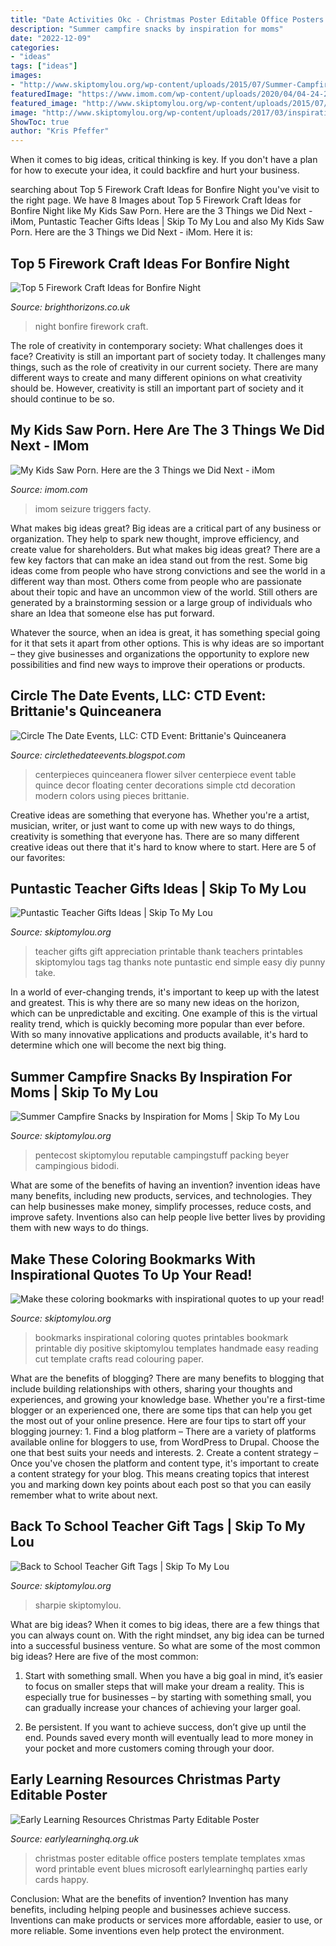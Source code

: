```yaml
---
title: "Date Activities Okc - Christmas Poster Editable Office Posters Template Templates Xmas Word Printable Event Blues Microsoft Earlylearninghq Parties Early Cards Happy"
description: "Summer campfire snacks by inspiration for moms"
date: "2022-12-09"
categories:
- "ideas"
tags: ["ideas"]
images:
- "http://www.skiptomylou.org/wp-content/uploads/2015/07/Summer-Campfire-Snacks-1.jpg"
featuredImage: "https://www.imom.com/wp-content/uploads/2020/04/04-24-20-how-to-talk-to-your-child-about-porn.jpg"
featured_image: "http://www.skiptomylou.org/wp-content/uploads/2015/07/Summer-Campfire-Snacks-1.jpg"
image: "http://www.skiptomylou.org/wp-content/uploads/2017/03/inspirational-coloring-bookmarks.jpg"
ShowToc: true
author: "Kris Pfeffer"
---
```



When it comes to big ideas, critical thinking is key. If you don't have a plan for how to execute your idea, it could backfire and hurt your business.

	

		
searching about Top 5 Firework Craft Ideas for Bonfire Night you've visit to the right page. We have 8 Images about Top 5 Firework Craft Ideas for Bonfire Night like My Kids Saw Porn. Here are the 3 Things we Did Next - iMom, Puntastic Teacher Gifts Ideas | Skip To My Lou and also My Kids Saw Porn. Here are the 3 Things we Did Next - iMom. Here it is:
		
    
## Top 5 Firework Craft Ideas For Bonfire Night

<img loading=lazy src="https://www.brighthorizons.co.uk/-/media/BH/Bright-Horizons/Blog/2018/10/fireworks.ashx?sc=1.2&amp;hash=E0D4CDE321EDE07E822A058A1EFE62F6" onerror="this.onerror=null;this.src='https://tse3.mm.bing.net/th?id=OIP.zOlouDciQxN4bLo5zrOrIQHaEK&amp;pid=15.1';" alt="Top 5 Firework Craft Ideas for Bonfire Night">

_Source: brighthorizons.co.uk_

>night bonfire firework craft. 

	

The role of creativity in contemporary society: What challenges does it face?
Creativity is still an important part of society today. It challenges many things, such as the role of creativity in our current society. There are many different ways to create and many different opinions on what creativity should be. However, creativity is still an important part of society and it should continue to be so.

    
## My Kids Saw Porn. Here Are The 3 Things We Did Next - IMom

<img loading=lazy src="https://www.imom.com/wp-content/uploads/2020/04/04-24-20-how-to-talk-to-your-child-about-porn.jpg" onerror="this.onerror=null;this.src='https://tse4.mm.bing.net/th?id=OIP.o3ys0eYbjVGiVn5eEB04uQHaEk&amp;pid=15.1';" alt="My Kids Saw Porn. Here are the 3 Things we Did Next - iMom">

_Source: imom.com_

>imom seizure triggers facty. 

	

What makes big ideas great?
Big ideas are a critical part of any business or organization. They help to spark new thought, improve efficiency, and create value for shareholders. But what makes big ideas great? There are a few key factors that can make an idea stand out from the rest.
Some big ideas come from people who have strong convictions and see the world in a different way than most. Others come from people who are passionate about their topic and have an uncommon view of the world. Still others are generated by a brainstorming session or a large group of individuals who share an Idea that someone else has put forward.

Whatever the source, when an idea is great, it has something special going for it that sets it apart from other options. This is why ideas are so important – they give businesses and organizations the opportunity to explore new possibilities and find new ways to improve their operations or products.

    
## Circle The Date Events, LLC: CTD Event: Brittanie&#039;s Quinceanera

<img loading=lazy src="http://1.bp.blogspot.com/_sY9sailSkMo/TIlvZoIL6BI/AAAAAAAAABg/pep4W5b4e8Y/s1600/brittanie034.JPG" onerror="this.onerror=null;this.src='https://tse1.mm.bing.net/th?id=OIP.N9v740KviDvgdTdeg8WOXgAAAA&amp;pid=15.1';" alt="Circle The Date Events, LLC: CTD Event: Brittanie&#039;s Quinceanera">

_Source: circlethedateevents.blogspot.com_

>centerpieces quinceanera flower silver centerpiece event table quince decor floating center decorations simple ctd decoration modern colors using pieces brittanie. 

	

Creative ideas are something that everyone has. Whether you're a artist, musician, writer, or just want to come up with new ways to do things, creativity is something that everyone has. There are so many different creative ideas out there that it's hard to know where to start. Here are 5 of our favorites: 

    
## Puntastic Teacher Gifts Ideas | Skip To My Lou

<img loading=lazy src="http://www.skiptomylou.org/wp-content/uploads/2015/04/Printable-Teacher-Appreciation-Gift-Tags1-1.jpg" onerror="this.onerror=null;this.src='https://tse2.mm.bing.net/th?id=OIP.Cbk-qAgxhnCm7A_vnm_5cwHaLH&amp;pid=15.1';" alt="Puntastic Teacher Gifts Ideas | Skip To My Lou">

_Source: skiptomylou.org_

>teacher gifts gift appreciation printable thank teachers printables skiptomylou tags tag thanks note puntastic end simple easy diy punny take. 

	

In a world of ever-changing trends, it's important to keep up with the latest and greatest. This is why there are so many new ideas on the horizon, which can be unpredictable and exciting. One example of this is the virtual reality trend, which is quickly becoming more popular than ever before. With so many innovative applications and products available, it's hard to determine which one will become the next big thing.

    
## Summer Campfire Snacks By Inspiration For Moms | Skip To My Lou

<img loading=lazy src="http://www.skiptomylou.org/wp-content/uploads/2015/07/Summer-Campfire-Snacks-1.jpg" onerror="this.onerror=null;this.src='https://tse3.mm.bing.net/th?id=OIP.D75U69DuNahqdK9upf8hIQHaJ4&amp;pid=15.1';" alt="Summer Campfire Snacks by Inspiration for Moms | Skip To My Lou">

_Source: skiptomylou.org_

>pentecost skiptomylou reputable campingstuff packing beyer campingious bidodi. 

	

What are some of the benefits of having an invention?
invention ideas have many benefits, including new products, services, and technologies. They can help businesses make money, simplify processes, reduce costs, and improve safety. Inventions also can help people live better lives by providing them with new ways to do things.

    
## Make These Coloring Bookmarks With Inspirational Quotes To Up Your Read!

<img loading=lazy src="http://www.skiptomylou.org/wp-content/uploads/2017/03/inspirational-coloring-bookmarks.jpg" onerror="this.onerror=null;this.src='https://tse3.mm.bing.net/th?id=OIP.ATRA0pUlGh11jT8CqGBAFwHaLH&amp;pid=15.1';" alt="Make these coloring bookmarks with inspirational quotes to up your read!">

_Source: skiptomylou.org_

>bookmarks inspirational coloring quotes printables bookmark printable diy positive skiptomylou templates handmade easy reading cut template crafts read colouring paper. 

	

What are the benefits of blogging?
There are many benefits to blogging that include building relationships with others, sharing your thoughts and experiences, and growing your knowledge base. Whether you're a first-time blogger or an experienced one, there are some tips that can help you get the most out of your online presence. Here are four tips to start off your blogging journey: 1. Find a blog platform – There are a variety of platforms available online for bloggers to use, from WordPress to Drupal. Choose the one that best suits your needs and interests. 2. Create a content strategy – Once you've chosen the platform and content type, it's important to create a content strategy for your blog. This means creating topics that interest you and marking down key points about each post so that you can easily remember what to write about next. 
    
## Back To School Teacher Gift Tags | Skip To My Lou

<img loading=lazy src="http://www.skiptomylou.org/wp-content/uploads/2015/08/sharpie-marker-teacher-gift-1.jpg" onerror="this.onerror=null;this.src='https://tse4.mm.bing.net/th?id=OIP._ifbbpwNg3jfp5PvoOgmygHaLH&amp;pid=15.1';" alt="Back to School Teacher Gift Tags | Skip To My Lou">

_Source: skiptomylou.org_

>sharpie skiptomylou. 

	

What are big ideas?
When it comes to big ideas, there are a few things that you can always count on. With the right mindset, any big idea can be turned into a successful business venture. So what are some of the most common big ideas? Here are five of the most common:
1. Start with something small. When you have a big goal in mind, it’s easier to focus on smaller steps that will make your dream a reality. This is especially true for businesses – by starting with something small, you can gradually increase your chances of achieving your larger goal.

2. Be persistent. If you want to achieve success, don’t give up until the end. Pounds saved every month will eventually lead to more money in your pocket and more customers coming through your door.

    
## Early Learning Resources Christmas Party Editable Poster

<img loading=lazy src="https://www.earlylearninghq.org.uk/wp-content/uploads/2010/11/Christmas-party-prev.jpg" onerror="this.onerror=null;this.src='https://tse4.mm.bing.net/th?id=OIP.xIr27D4b-waZkrb_qoEkqAAAAA&amp;pid=15.1';" alt="Early Learning Resources Christmas Party Editable Poster">

_Source: earlylearninghq.org.uk_

>christmas poster editable office posters template templates xmas word printable event blues microsoft earlylearninghq parties early cards happy. 

	

Conclusion: What are the benefits of invention?
Invention has many benefits, including helping people and businesses achieve success. Inventions can make products or services more affordable, easier to use, or more reliable. Some inventions even help protect the environment.

